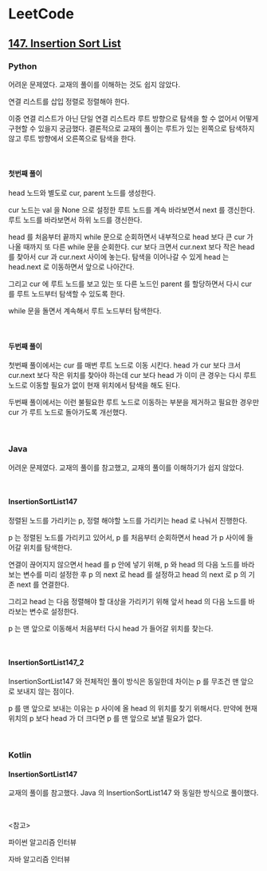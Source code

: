 # LeetCode

## [147. Insertion Sort List](https://leetcode.com/problems/insertion-sort-list/)

### Python

어려운 문제였다. 교재의 풀이를 이해하는 것도 쉽지 않았다.

연결 리스트를 삽입 정렬로 정렬해야 한다.

이중 연결 리스트가 아닌 단일 연결 리스트라 루트 방향으로 탐색을 할 수 없어서 어떻게 구현할 수 있을지 궁금했다. 결론적으로 교재의 풀이는 루트가 있는 왼쪽으로 탐색하지 않고 루트 방향에서 오른쪽으로 탐색을 한다.

<br>

#### 첫번째 풀이

head 노드와 별도로 cur, parent 노드를 생성한다. 

cur 노드는 val 을 None 으로 설정한 루트 노드를 계속 바라보면서 next 를 갱신한다. 루트 노드를 바라보면서 하위 노드를 갱신한다.

head 를 처음부터 끝까지 while 문으로 순회하면서 내부적으로 head 보다 큰 cur 가 나올 때까지 또 다른 while 문을 순회한다. cur 보다 크면서 cur.next 보다 작은 head 를 찾아서 cur 과 cur.next 사이에 놓는다. 탐색을 이어나갈 수 있게 head 는 head.next 로 이동하면서 앞으로 나아간다. 

그리고 cur 에 루트 노드를 보고 있는 또 다른 노드인 parent 를 할당하면서 다시 cur 를 루트 노드부터 탐색할 수 있도록 한다. 

while 문을 돌면서 계속해서 루트 노드부터 탐색한다.

<br>

#### 두번째 풀이

첫번째 풀이에서는 cur 를 매번 루트 노드로 이동 시킨다. head 가 cur 보다 크서 cur.next 보다 작은 위치를 찾아야 하는데 cur 보다 head 가 이미 큰 경우는 다시 루트 노드로 이동할 필요가 없이 현재 위치에서 탐색을 해도 된다.

두번째 풀이에서는 이런 불필요한 루트 노드로 이동하는 부분을 제거하고 필요한 경우만 cur 가 루트 노드로 돌아가도록 개선했다.

<br>

### Java

어려운 문제였다. 교재의 풀이를 참고했고, 교재의 풀이를 이해하기가 쉽지 않았다.

<br>

#### InsertionSortList147

정렬된 노드를 가리키는 p, 정렬 해야할 노드를 가리키는 head 로 나눠서 진행한다. 

p 는 정렬된 노드를 가리키고 있어서, p 를 처음부터 순회하면서 head 가 p 사이에 들어갈 위치를 탐색한다. 

연결이 끊어지지 않으면서 head 를 p 안에 넣기 위해, p 와 head 의 다음 노드를 바라보는 변수를 미리 설정한 후 p 의 next 로 head 를 설정하고 head 의 next 로 p 의 기존 next 를 연결한다.

그리고 head 는 다음 정렬해야 할 대상을 가리키기 위해 앞서 head 의 다음 노드를 바라보는 변수로 설정한다.

p 는 맨 앞으로 이동해서 처음부터 다시 head 가 들어갈 위치를 찾는다.

<br>

#### InsertionSortList147_2

InsertionSortList147 와 전체적인 풀이 방식은 동일한데 차이는 p 를 무조건 맨 앞으로 보내지 않는 점이다.

p 를 맨 앞으로 보내는 이유는 p 사이에 올 head 의 위치를 찾기 위해서다. 만약에 현재 위치의 p 보다 head 가 더 크다면 p 를 맨 앞으로 보낼 필요가 없다.

<br>

### Kotlin

#### InsertionSortList147

교재의 풀이를 참고했다. Java 의 InsertionSortList147 와 동일한 방식으로 풀이했다.

<br>

<참고>

파이썬 알고리즘 인터뷰

자바 알고리즘 인터뷰

